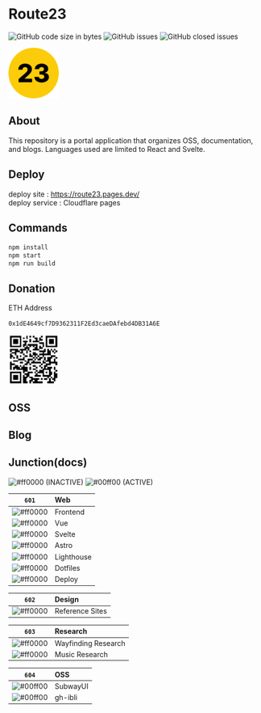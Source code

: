 # Route23
![GitHub code size in bytes](https://img.shields.io/github/languages/code-size/Route23/Route23?color=green)
![GitHub issues](https://img.shields.io/github/issues/Route23/Route23?color=green)
![GitHub closed issues](https://img.shields.io/github/issues-closed/Route23/Route23?color=red)

<img src="public/assets/route23.png" width="100px">

## About
This repository is a portal application that organizes OSS, documentation, and blogs.
Languages used are limited to React and Svelte.

## Deploy
deploy site : https://route23.pages.dev/ <br> 
deploy service : Cloudflare pages

## Commands
```
npm install
npm start
npm run build
```
## Donation
ETH Address
```
0x1dE4649cf7D9362311F2Ed3caeDAfebd4DB31A6E
```
<img src="public/assets/donation-address.png" width="100">

## OSS

## Blog
## Junction(docs)
![#ff0000](https://via.placeholder.com/15/ff0000/fff?text=+) (INACTIVE)
![#00ff00](https://via.placeholder.com/15/00ff00/fff?text=+) (ACTIVE)

<!--
---table fix---
option + shift + f
-->

|                            `601`                             | Web        |
|:------------------------------------------------------------:|:-----------|
| ![#ff0000](https://via.placeholder.com/15/ff0000/fff?text=+) | Frontend   |
| ![#ff0000](https://via.placeholder.com/15/ff0000/fff?text=+) | Vue        |
| ![#ff0000](https://via.placeholder.com/15/ff0000/fff?text=+) | Svelte     |
| ![#ff0000](https://via.placeholder.com/15/ff0000/fff?text=+) | Astro      |
| ![#ff0000](https://via.placeholder.com/15/ff0000/fff?text=+) | Lighthouse |
| ![#ff0000](https://via.placeholder.com/15/ff0000/fff?text=+) | Dotfiles   |
| ![#ff0000](https://via.placeholder.com/15/ff0000/fff?text=+) | Deploy     |

|                            `602`                             | Design          |
|:------------------------------------------------------------:|:----------------|
| ![#ff0000](https://via.placeholder.com/15/ff0000/fff?text=+) | Reference Sites |

|                            `603`                             | Research            |
|:------------------------------------------------------------:|:--------------------|
| ![#ff0000](https://via.placeholder.com/15/ff0000/fff?text=+) | Wayfinding Research |
| ![#ff0000](https://via.placeholder.com/15/ff0000/fff?text=+) | Music Research      |

|                            `604`                             | OSS      |
|:------------------------------------------------------------:|:---------|
| ![#00ff00](https://via.placeholder.com/15/00ff00/fff?text=+) | SubwayUI |
| ![#00ff00](https://via.placeholder.com/15/00ff00/fff?text=+) | gh-ibli  |

